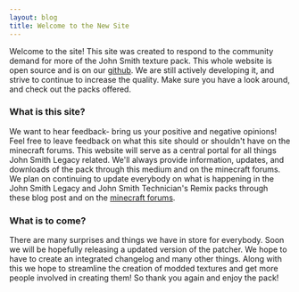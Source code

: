 ```yaml
---
layout: blog
title: Welcome to the New Site
---
```


Welcome to the site! This site was created to respond to the community demand for more of the John Smith texture pack. This whole website is open source and is on our [github](https://github.com/John-Smith-Modded). We are still actively developing it, and strive to continue to increase the quality. Make sure you have a look around, and check out the packs offered.

### What is this site?

We want to hear feedback- bring us your positive and negative opinions! Feel free to leave feedback on what this site should or shouldn't have on the minecraft forums. This website will serve as a central portal for all things John Smith Legacy related. We'll always provide information, updates, and downloads of the pack through this medium and on the minecraft forums. We plan on continuing to update everybody on what is happening in the John Smith Legacy and John Smith Technician's Remix packs through these blog post and on the [minecraft forums](http://www.minecraftforum.net/topic/1544827-/).

### What is to come?

There are many surprises and things we have in store for everybody. Soon we will be hopefully releasing a updated version of the patcher. We hope to have to create an integrated changelog and many other things. Along with this we hope to streamline the creation of modded textures and get more people involved in creating them! So thank you again and enjoy the pack!